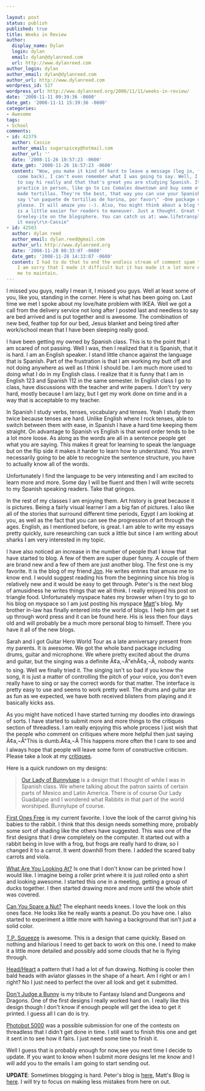 ```yaml
---

layout: post
status: publish
published: true
title: Weeks in Review
author:
  display_name: Dylan
  login: dylan
  email: dylan@dylanreed.com
  url: http://www.dylanreed.com
author_login: dylan
author_email: dylan@dylanreed.com
author_url: http://www.dylanreed.com
wordpress_id: 527
wordpress_url: http://www.dylanreed.org/2008/11/11/weeks-in-review/
date: '2008-11-11 09:39:36 -0600'
date_gmt: '2008-11-11 15:39:36 -0600'
categories:
- Awesome
tags:
- School
comments:
- id: 42379
  author: Cassie
  author_email: sugarspicey@hotmail.com
  author_url: ''
  date: '2008-11-26 10:57:23 -0600'
  date_gmt: '2008-11-26 16:57:23 -0600'
  content: "Wow, you make it kind of hard to leave a message (log in, fetch you password,
    come back), I can't even remember what I was going to say. Well, I just wanted
    to say hi really and that that's great you are studying Spanish. It's best to
    practice in person, like go to Los Comales downtown and buy some of their fresh
    made tortillas. They're the best, that way you can use your Spanish. You could
    say \"un paquete de tortillas de harina, por favor\" -One package of flour tortillas,
    please. It will amaze you :-). Also, You might think about a blog template that
    is a little easier for readers to maneuver. Just a thought. Great to see a fellow
    Greeley-ite on the blogsphere. You can catch us at: www.lifetransplanet.com\r\nTake
    it easy\r\n-Cassie"
- id: 42503
  author: dylan reed
  author_email: dylan.reed@gmail.com
  author_url: http://www.dylanreed.org
  date: '2008-11-28 08:33:07 -0600'
  date_gmt: '2008-11-28 14:33:07 -0600'
  content: I had to do that to end the endless stream of comment spam that I was getting.
    I am sorry that I made it difficult but it has made it a lot more enjoyable for
    me to maintain.
---
```


I missed you guys, really I mean it, I missed you guys. Well at least some of you, like you, standing in the corner. Here is what has been going on. Last time we met I spoke about my love/hate problem with IKEA. Well we got a call from the delivery service not long after I posted last and needless to say are bed arrived and is put together and is awesome. The combination of new bed, feather top for our bed, Jesus blanket and being tired after work/school mean that I have been sleeping really good.

I have been getting my owned by Spanish class. This is to the point that I am scared of not passing. Well I was, then I realized that it is Spanish, that it is hard. I am an English speaker. I stand little chance against the language that is Spanish. Part of the frustration is that I am working my butt off and not doing anywhere as well as I think I should be. I am much more used to doing what I do in my English class. I realize that it is funny that I am in English 123 and Spanish 112 in the same semester. In English class I go to class, have discussions with the teacher and write papers. I don't try very hard, mostly because I am lazy, but I get my work done on time and in a way that is acceptable to my teacher.

In Spanish I study verbs, tenses, vocabulary and tenses. Yeah I study them twice because tenses are hard. Unlike English where I rock tenses, able to switch between them with ease, in Spanish I have a hard time keeping them straight. On advantage to Spanish vs English is that word order tends to be a lot more loose. As along as the words are all in a sentence people get what you are saying. This makes it great for learning to speak the language but on the flip side it makes it harder to learn how to understand. You aren't necessarily going to be able to recognize the sentence structure, you have to actually know all of the words.

Unfortunately I find the language to be very interesting and I am excited to learn more and more. Some day I will be fluent and then I will write secrets to my Spanish speaking readers. Take that gringos.

In the rest of my classes I am enjoying them. Art history is great because it is pictures. Being a fairly visual learner I am a big fan of pictures. I also like all of the stories that surround different time periods, Egypt I am looking at you, as well as the fact that you can see the progression of art through the ages. English, as I mentioned before, is great. I am able to write my essays pretty quickly, sure researching can suck a little but since I am writing about sharks I am very interested in my topic.

I have also noticed an increase in the number of people that I know that have started to blog. A few of them are super duper funny. A couple of them are brand new and a few of them are just another blog. The first one is my favorite. It is the blog of my friend [Jon][1]. He writes entries that amuse me to know end. I would suggest reading his from the beginning since his blog is relatively new and it would be easy to get through. Peter's is the next blog of amusidness he writes things that we all think. I really enjoyed his post on triangle food. Unfortunately myspace hates my browser when I try to go to his blog on myspace so I am just posting his myspace [Matt][2]'s blog. My brother in-law has finally entered into the world of blogs. I help him get it set up through word press and it can be found here. His is less then four days old and will probably be a much more personal blog to himself. There you have it all of the new blogs.

   [1]: http://blog.myspace.com/index.cfm?fuseaction=blog.ListAll&friendID=306504962
   [2]: http://www.elburrovolador.com

Sarah and I got Guitar Hero World Tour as a late anniversary present from my parents. It is awesome. We got the whole band package including drums, guitar and microphone. We where pretty excited about the drums and guitar, but the singing was a definite Ã¢a‚¬Å"ehÃ¢a‚¬Â, nobody wants to sing. Well we finally tried it. The singing isn't so bad if you know the song, it is just a matter of controlling the pitch of your voice, you don't even really have to sing or say the correct words for that matter. The interface is pretty easy to use and seems to work pretty well. The drums and guitar are as fun as we expected, we have both received blisters from playing and it basically kicks ass.

As you might have noticed I have started turning my doodles into drawings of sorts. I have started to submit more and more things to the critiques section of threadless. I am really enjoying this whole process I just wish that the people who comment on critiques where more helpful then just saying Ã¢a‚¬Å"This is dumb.Ã¢a‚¬Â This happens more often the I care to see and I always hope that people will leave some form of constructive criticism. Please take a look at my [critiques][3].

   [3]: http://www.threadless.com/profile/174696/reallyreallyawesomeguy/critiques

Here is a quick rundown on my designs:

> [Our Lady of Bunnylupe][4] is a design that I thought of while I was in Spanish class. We where talking about the patron saints of certain parts of Mexico and Latin America. There is of course Our Lady Guadalupe and I wondered what Rabbits in that part of the world worshiped. Bunnylupe of course.
> 
>    [4]: http://www.threadless.com/critique/30999/Our_Lady_Bunnylupe

[First Ones Free][5] is my current favorite. I love the look of the carrot giving his babies to the rabbit. I think that this design needs something more, probably some sort of shading like the others have suggested. This was one of the first designs that I drew completely on the computer. It started out with a rabbit being in love with a frog, but frogs are really hard to draw, so I changed it to a carrot. It went downhill from there. I added the scared baby carrots and viola.
> 
>    [5]: http://www.threadless.com/critique/30802/First_One_is_Free

[What Are You Looking At?][6] Is one that I don't know can be printed how I would like. I imagine being a roller print where it is just rolled onto a shirt and looking awesome. I started this one in a meeting, getting a group of ducks together. I then started drawing more and more until the whole shirt was covered.
> 
>    [6]: http://www.threadless.com/critique/30888/What_are_you_looking_at

[Can You Spare a Nut?][7] The elephant needs knees. I love the look on this ones face. He looks like he really wants a peanut. Do you have one. I also started to experiment a little more with having a background that isn't just a solid color.
> 
>    [7]: http://www.threadless.com/critique/31147/Can_you_spare_a_nut

[T.P. Squeeze][8] is awesome. This is a design that came quickly. Based on nothing and hilarious I need to get back to work on this one. I need to make it a little more detailed and possibly add some clouds that he is flying through.
> 
>    [8]: http://www.threadless.com/critique/30003/T_P_Squeeze

[Head/Heart][9] a pattern that I had a lot of fun drawing. Nothing is cooler then bald heads with aviator glasses in the shape of a heart. Am I right or am I right? No I just need to perfect the over all look and get it submitted.
> 
>    [9]: http://www.threadless.com/critique/29058/Head_Heart

[Don't Judge a Bunny][10] is my tribute to Fantasy Island and Dungeons and Dragons. One of the first designs I really worked hard on. I really like this design though I don't know if enough people will get the idea to get it printed. I guess all I can do is try.
> 
>    [10]: http://www.threadless.com/critique/23791/Don_t_Judge_the_Bunny

[Photobot 5000][11] was a possible submission for one of the contests on threadless that I didn't get done in time. I still want to finish this one and get it sent in to see how it fairs. I just need some time to finish it.

   [11]: http://www.threadless.com/critique/23867/Photobot_5000

  
Well I guess that is probably enough for now,see you next time I decide to update. If you want to know when I submit more designs let me know and I will add you to the emails I am going to start sending out.

**UPDATE**: Sometimes blogging is hard. Peter's blog is [here][12], Matt's Blog is [here][13]. I will try to focus on making less mistakes from here on out.

   [12]: http://blog.myspace.com/index.cfm?fuseaction=blog.ListAll&friendID=53158714
   [13]: http://www.elburrovolador.com

